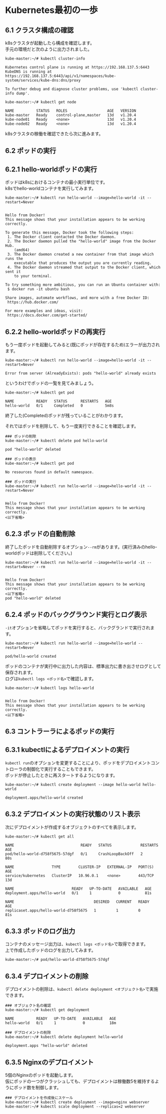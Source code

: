 # Kubernetes最初の一歩
## 6.1 クラスタ構成の確認
k8sクラスタが起動したら構成を確認します。  
手元の環境だと次のように出力されました。
```
kube-master:~/# kubectl cluster-info
```
```
Kubernetes control plane is running at https://192.168.137.5:6443
KubeDNS is running at https://192.168.137.5:6443/api/v1/namespaces/kube-system/services/kube-dns:dns/proxy

To further debug and diagnose cluster problems, use 'kubectl cluster-info dump'.
```
```
kube-master:~/# kubectl get node
```
```
NAME          STATUS   ROLES                  AGE   VERSION
kube-master   Ready    control-plane,master   13d   v1.20.4
kube-node01   Ready    <none>                 13d   v1.20.4
kube-node02   Ready    <none>                 13d   v1.20.4
```
k8sクラスタの稼働を確認できたら次に進みます。
## 6.2 ポッドの実行
## 6.2.1 hello-worldポッドの実行
ポッドはk8sにおけるコンテナの最小実行単位です。  
k8sでhello-worldコンテナを実行してみます。
```
kube-master:~/# kubectl run hello-world --image=hello-world -it --restart=Never
```
```

Hello from Docker!
This message shows that your installation appears to be working correctly.

To generate this message, Docker took the following steps:
 1. The Docker client contacted the Docker daemon.
 2. The Docker daemon pulled the "hello-world" image from the Docker Hub.
    (amd64)
 3. The Docker daemon created a new container from that image which runs the
    executable that produces the output you are currently reading.
 4. The Docker daemon streamed that output to the Docker client, which sent it
    to your terminal.

To try something more ambitious, you can run an Ubuntu container with:
 $ docker run -it ubuntu bash

Share images, automate workflows, and more with a free Docker ID:
 https://hub.docker.com/

For more examples and ideas, visit:
 https://docs.docker.com/get-started/

```
## 6.2.2 hello-worldポッドの再実行
もう一度ポッドを起動してみると(既にポッドが存在するため)エラーが出力されます。  
```
kube-master:~/# kubectl run hello-world --image=hello-world -it --restart=Never
```
```
Error from server (AlreadyExists): pods "hello-world" already exists
```
というわけでポッドの一覧を見てみましょう。
```
kube-master:~/# kubectl get pod
```
```
NAME          READY   STATUS      RESTARTS   AGE  
hello-world   0/1     Completed   0          5m8s
```
終了した(Completed)ポッドが残っていることがわかります。  
  
それではポッドを削除して、もう一度実行できることを確認します。
```
### ポッドの削除
kube-master:~/# kubectl delete pod hello-world
```
```
pod "hello-world" deleted
```
```
### ポッドの表示
kube-master:~/# kubectl get pod
```
```
No resources found in default namespace.
```
```
### ポッドの実行
kube-master:~/# kubectl run hello-world --image=hello-world -it --restart=Never
```
```

Hello from Docker!
This message shows that your installation appears to be working correctly.
<以下省略>
```
## 6.2.3 ポッドの自動削除
終了したポッドを自動削除するオプション`--rm`があります。(実行済みのhello-worldポッドは削除してください。)
```
kube-master:~/# kubectl run hello-world --image=hello-world -it --restart=Never --rm
```
```

Hello from Docker!
This message shows that your installation appears to be working correctly.
<以下省略>
pod "hello-world" deleted
```
## 6.2.4 ポッドのバックグラウンド実行とログ表示
`-it`オプションを省略してポッドを実行すると、バックグランドで実行されます。
```
kube-master:~/# kubectl run hello-world --image=hello-world --restart=Never
```
```
pod/hello-world created
```
ポッドのコンテナが実行中に出力した内容は、標準出力に書き出させログとして保存されます。  
ログは`kubectl logs <ポッド名>`で確認します。
```
kube-master:~/# kubectl logs hello-world
```
```

Hello from Docker!
This message shows that your installation appears to be working correctly.
<以下省略>
```
## 6.3 コントラーラによるポッドの実行
## 6.3.1 kubectlによるデプロイメントの実行
`kubectl run`のオプションを変更することにより、ポッドをデプロイメントコントローラの制御化で実行することもできます。  
ポッドが停止したときに再スタートするようになります。
```
kube-master:~/# kubectl create deployment --image hello-world hello-world
```
```
deployment.apps/hello-world created
```
## 6.3.2 デプロイメントの実行状態のリスト表示
次にデプロイメントが作成するオブジェクトのすべてを表示します。
```
kube-master:~/# kubectl get all
```
```
NAME                              READY   STATUS             RESTARTS   AGE
pod/hello-world-d758f5675-57dgf   0/1     CrashLoopBackOff   2          80s

NAME                 TYPE        CLUSTER-IP   EXTERNAL-IP   PORT(S)   AGE
service/kubernetes   ClusterIP   10.96.0.1    <none>        443/TCP   13d

NAME                          READY   UP-TO-DATE   AVAILABLE   AGE
deployment.apps/hello-world   0/1     1            0           81s

NAME                                    DESIRED   CURRENT   READY   AGE
replicaset.apps/hello-world-d758f5675   1         1         0       81s
```
## 6.3.3 ポッドのログ出力
コンテナのメッセージ出力は、`kubectl logs <ポッド名>`で取得できます。  
上で作成したポッドのログを出力してみます。
```
kube-master:~/# pod/hello-world-d758f5675-57dgf
```
## 6.3.4 デプロイメントの削除
デプロイメントの削除は、`kubectl delete deployment <オブジェクト名>`で実施できます。
```
### オブジェクト名の確認
kube-master:~/# kubectl get deployment
```
```
NAME          READY   UP-TO-DATE   AVAILABLE   AGE
hello-world   0/1     1            0           18m
```
```
### デプロイメントの削除
kube-master:~/# kubectl delete deployment hello-world
```
```
deployment.apps "hello-world" deleted
```
## 6.3.5 Nginxのデプロイメント
5個のNginxのポッドを起動します。  
仮にポッドの一つがクラッシュしても、デプロイメントは稼働数5を維持するようにポッド数を制御します。
```
### デプロイメントを作成後にスケール
kube-master:~/# kubectl create deployment --image=nginx webserver
kube-master:~/# kubectl scale deployment --replicas=2 webserver
```
